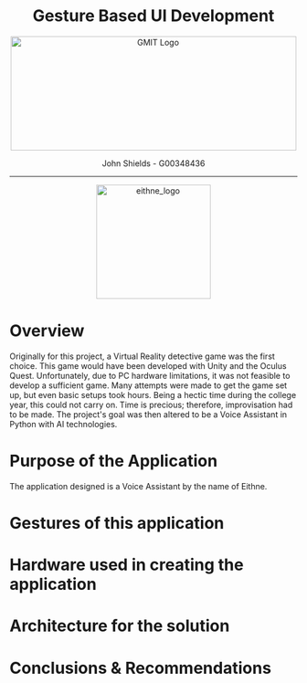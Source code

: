 <h1 align="center">Gesture Based UI Development</h1>


<a href="https://www.gmit.ie/" >
<p align="center"><img src="https://i.ibb.co/f1ZQSkt/logo-gmit.png"
alt="GMIT Logo" width="500" height="200"/>
</p></a>


<p align="center">John Shields - G00348436</p>

***

<p align="center"><img src="https://user-images.githubusercontent.com/26766163/115625698-58c5a580-a2f4-11eb-9470-7b4db0bfa62a.png"
alt="eithne_logo" width="200"/></p>

# Overview
Originally for this project, a Virtual Reality detective game was the first choice.
This game would have been developed with Unity and the Oculus Quest.
Unfortunately, due to PC hardware limitations, it was not feasible to develop a sufficient game.
Many attempts were made to get the game set up, but even basic setups took hours. 
Being a hectic time during the college year, this could not carry on. Time is precious; therefore, improvisation had to be made.
The project's goal was then altered to be a Voice Assistant in Python with AI technologies. 

# Purpose of the Application
The application designed is a Voice Assistant by the name of Eithne.


# Gestures of this application


# Hardware used in creating the application


# Architecture for the solution 


# Conclusions & Recommendations